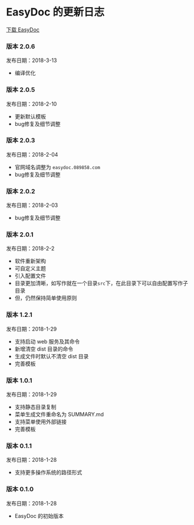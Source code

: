 # EasyDoc 的更新日志

[下载 EasyDoc](https://easydoc.089858.com/download)

### 版本 2.0.6

发布日期：2018-3-13

- 编译优化

### 版本 2.0.5

发布日期：2018-2-10

- 更新默认模板
- bug修复及细节调整

### 版本 2.0.3

发布日期：2018-2-04

- 官网域名调整为 `easydoc.089858.com`
- bug修复及细节调整

### 版本 2.0.2

发布日期：2018-2-03

- bug修复及细节调整

### 版本 2.0.1

发布日期：2018-2-2

- 软件重新架构
- 可自定义主题
- 引入配置文件
- 目录更加清晰，如写作就在一个目录`src`下，在此目录下可以自由配置写作子目录
- 但，仍然保持简单使用原则

### 版本 1.2.1

发布日期：2018-1-29

- 支持启动 web 服务及其命令
- 新增清空 dist 目录的命令
- 生成文件时默认不清空 dist 目录
- 完善模板

### 版本 1.0.1

发布日期：2018-1-29

- 支持静态目录复制
- 菜单生成文件重命名为 SUMMARY.md
- 支持菜单使用外部链接
- 完善模板

### 版本 0.1.1

发布日期：2018-1-28

- 支持更多操作系统的路径形式

### 版本 0.1.0

发布日期：2018-1-28

- EasyDoc 的初始版本
